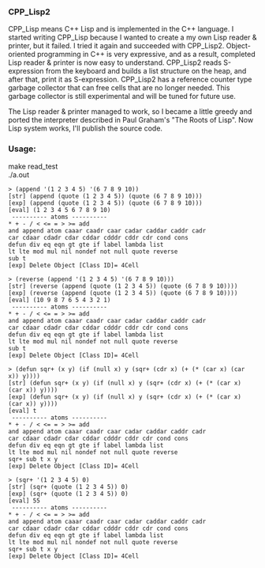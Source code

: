 ### CPP_Lisp2

CPP_Lisp means C++ Lisp and is implemented in the C++ language.
I started writing CPP_Lisp because I wanted to create a my own Lisp reader & printer, but it failed.
I tried it again and succeeded with CPP_Lisp2.
Object-oriented programming in C++ is very expressive, and as a result, completed Lisp reader & printer is now easy to understand.
CPP_Lisp2 reads S-expression from the keyboard and builds a list structure on the heap, and after that, print it as S-expression.
CPP_Lisp2 has a reference counter type garbage collector that can free cells that are no longer needed.
This garbage collector is still experimental and will be tuned for future use.

The Lisp reader & printer managed to work, so I became a little greedy and ported the interpreter described in Paul Graham's "The Roots of Lisp".
Now Lisp system works, I'll publish the source code.

### Usage:
make read_test  
./a.out  
```
> (append '(1 2 3 4 5) '(6 7 8 9 10))
[str] (append (quote (1 2 3 4 5)) (quote (6 7 8 9 10)))
[exp] (append (quote (1 2 3 4 5)) (quote (6 7 8 9 10)))
[eval] (1 2 3 4 5 6 7 8 9 10)
 ---------- atoms ----------
* + - / < <= = > >= add
and append atom caaar caadr caar cadar caddar caddr cadr
car cdaar cdadr cdar cddar cdddr cddr cdr cond cons
defun div eq eqn gt gte if label lambda list
lt lte mod mul nil nondef not null quote reverse
sub t
[exp] Delete Object [Class ID]= 4Cell

> (reverse (append '(1 2 3 4 5) '(6 7 8 9 10)))
[str] (reverse (append (quote (1 2 3 4 5)) (quote (6 7 8 9 10))))
[exp] (reverse (append (quote (1 2 3 4 5)) (quote (6 7 8 9 10))))
[eval] (10 9 8 7 6 5 4 3 2 1)
 ---------- atoms ----------
* + - / < <= = > >= add
and append atom caaar caadr caar cadar caddar caddr cadr
car cdaar cdadr cdar cddar cdddr cddr cdr cond cons
defun div eq eqn gt gte if label lambda list
lt lte mod mul nil nondef not null quote reverse
sub t
[exp] Delete Object [Class ID]= 4Cell

> (defun sqr+ (x y) (if (null x) y (sqr+ (cdr x) (+ (* (car x) (car x)) y))))
[str] (defun sqr+ (x y) (if (null x) y (sqr+ (cdr x) (+ (* (car x) (car x)) y))))
[exp] (defun sqr+ (x y) (if (null x) y (sqr+ (cdr x) (+ (* (car x) (car x)) y))))
[eval] t
 ---------- atoms ----------
* + - / < <= = > >= add
and append atom caaar caadr caar cadar caddar caddr cadr
car cdaar cdadr cdar cddar cdddr cddr cdr cond cons
defun div eq eqn gt gte if label lambda list
lt lte mod mul nil nondef not null quote reverse
sqr+ sub t x y
[exp] Delete Object [Class ID]= 4Cell

> (sqr+ '(1 2 3 4 5) 0)
[str] (sqr+ (quote (1 2 3 4 5)) 0)
[exp] (sqr+ (quote (1 2 3 4 5)) 0)
[eval] 55
 ---------- atoms ----------
* + - / < <= = > >= add
and append atom caaar caadr caar cadar caddar caddr cadr
car cdaar cdadr cdar cddar cdddr cddr cdr cond cons
defun div eq eqn gt gte if label lambda list
lt lte mod mul nil nondef not null quote reverse
sqr+ sub t x y
[exp] Delete Object [Class ID]= 4Cell
```
